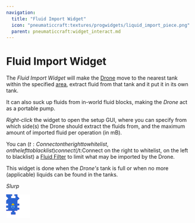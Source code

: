 ```yaml
---
navigation:
  title: "Fluid Import Widget"
  icon: "pneumaticcraft:textures/progwidgets/liquid_import_piece.png"
  parent: pneumaticcraft:widget_interact.md
---
```


# Fluid Import Widget

The *Fluid Import Widget* will make the [Drone](../tools/drone.md) move to the nearest tank within the specified [area](./area.md), extract fluid from that tank and it put it in its own tank.

It can also suck up fluids from in-world fluid blocks, making the *Drone* act as a portable pump.

*Right-click* the widget to open the setup GUI, where you can specify from which side(s) the Drone should extract the fluids from, and the maximum amount of imported fluid per operation (in mB).

You can <Color hex="#880">$(t:Connect on the right to whitelist, on the left to blacklist)connect$(/t:Connect on the right to whitelist, on the left to blacklist)</Color> a [Fluid Filter](./liquid_filter.md) to limit what may be imported by the Drone.

This widget is done when the *Drone's* tank is full or when no more (applicable) liquids can be found in the tanks.

*Slurp*

![](liquid_import_piece.png)

